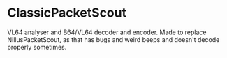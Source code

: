 # ClassicPacketScout
 VL64 analyser and B64/VL64 decoder and encoder. Made to replace NillusPacketScout, as that has bugs and weird beeps and doesn't decode properly sometimes.
